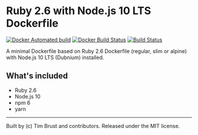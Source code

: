 # Ruby 2.6 with Node.js 10 LTS Dockerfile

[![Docker Automated build](https://img.shields.io/docker/automated/timbru31/ruby-node.svg)](https://hub.docker.com/r/timbru31/ruby-node/)
[![Docker Build Status](https://img.shields.io/docker/build/timbru31/ruby-node.svg)](https://hub.docker.com/r/timbru31/ruby-node/)
[![Build Status](https://travis-ci.org/timbru31/docker-ruby-node.svg?branch=master)](https://travis-ci.org/timbru31/docker-ruby-node)

A minimal Dockerfile based on Ruby 2.6 Dockerfile (regular, slim or alpine) with Node.js 10 LTS (Dubnium) installed.

## What's included

* Ruby 2.6
* Node.js 10
* npm 6
* yarn

---
Built by (c) Tim Brust and contributors. Released under the MIT license.
